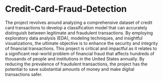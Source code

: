 # Credit-Card-Fraud-Detection

The project revolves around analyzing a comprehensive dataset of credit card transactions to develop a classification model that can accurately distinguish between legitimate and fraudulent transactions. By employing exploratory data analysis (EDA), modeling techniques, and insightful visualizations, the ultimate objective is to enhance the security and integrity of financial transactions. This project is critical and impactful as it relates to a significant real-world problem of financial fraud that affects hundreds of thousands of people and institutions in the United States annually. By reducing the prevalence of fraudulent transactions, the project has the potential to save substantial amounts of money and make digital transactions safer.
